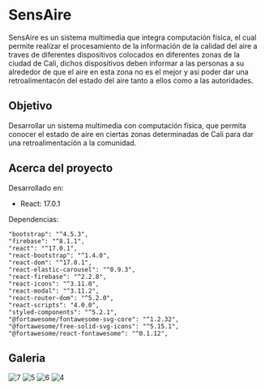 # SensAire

SensAire es un sistema multimedia que integra computación física, el cual permite realizar el procesamiento de la información de la calidad del aire a traves de diferentes dispositivos colocados en diferentes zonas de la ciudad de Cali, dichos dispositivos deben informar a las personas a su alrededor de que el aire en esta zona no es el mejor y asi poder dar una retroalimentacón del estado del aire tanto a ellos como a las autoridades.

## Objetivo
Desarrollar un sistema multimedia con computación física, que permita conocer el estado de aire en ciertas zonas determinadas de Cali para dar una retroalimentación a la comunidad.

## Acerca del proyecto
Desarrollado en: 
  - React: 17.0.1

Dependencias:

    "bootstrap": "^4.5.3",
    "firebase": "^8.1.1",
    "react": "^17.0.1",
    "react-bootstrap": "^1.4.0",
    "react-dom": "^17.0.1",
    "react-elastic-carousel": "^0.9.3",
    "react-firebase": "^2.2.8",
    "react-icons": "^3.11.0",
    "react-modal": "^3.11.2",
    "react-router-dom": "^5.2.0",
    "react-scripts": "4.0.0",
    "styled-components": "^5.2.1",
    "@fortawesome/fontawesome-svg-core": "^1.2.32",
    "@fortawesome/free-solid-svg-icons": "^5.15.1",
    "@fortawesome/react-fontawesome": "^0.1.12",
## Galeria

![7](https://user-images.githubusercontent.com/69731479/110887591-975d4e80-82b8-11eb-9d00-7027911684d9.gif)
![5](https://user-images.githubusercontent.com/69731479/110887593-97f5e500-82b8-11eb-9fc7-740bf39b0fc2.gif)
![6](https://user-images.githubusercontent.com/69731479/110887597-988e7b80-82b8-11eb-83d2-4bae96e4e2bc.gif)
![4](https://user-images.githubusercontent.com/69731479/110886884-57499c00-82b7-11eb-8392-2471cb056186.gif)


